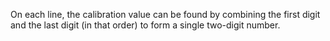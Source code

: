 On each line, the calibration value can be found by combining the first digit and the last digit (in that order) to form a single two-digit number.
